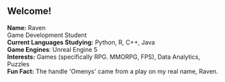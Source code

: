 ## Welcome! ##
**Name:** Raven <br />
Game Development Student <br />
**Current Languages Studying:** Python, R, C++, Java <br />
**Game Engines**: Unreal Engine 5 <br />
**Interests:** Games (specifically RPG. MMORPG, FPS), Data Analytics, Puzzles <br />
**Fun Fact:** The handle 'Omenys' came from a play on my real name, Raven. <br />

